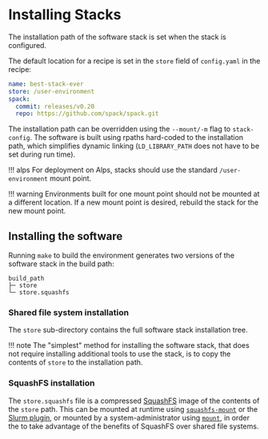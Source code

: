 # Installing Stacks

The installation path of the software stack is set when the stack is configured.

The default location for a recipe is set in the `store` field of `config.yaml` in the recipe:
```yaml title='config.yaml'
name: best-stack-ever
store: /user-environment
spack:
  commit: releases/v0.20
  repo: https://github.com/spack/spack.git
```

The installation path can be overridden using the `--mount/-m` flag to `stack-config`.
The software is built using rpaths hard-coded to the installation path, which simplifies dynamic linking  (`LD_LIBRARY_PATH` does not have to be set during run time).

!!! alps
    For deployment on Alps, stacks should use the standard `/user-environment` mount point.

!!! warning
    Environments built for one mount point should not be mounted at a different location.
    If a new mount point is desired, rebuild the stack for the new mount point.

## Installing the software

Running `make` to build the environment generates two versions of the software stack in the build path:
```
build_path
├─ store
└─ store.squashfs
```

### Shared file system installation

The `store` sub-directory contains the full software stack installation tree.

!!! note
    The "simplest" method for installing the software stack, that does not require installing additional tools to use the stack, is to copy the contents of `store` to the installation path.


### SquashFS installation

The `store.squashfs` file is a compressed [SquashFS](https://tldp.org/HOWTO/SquashFS-HOWTO/whatis.html) image of the contents of the `store` path.
This can be mounted at runtime using [`squashfs-mount`](https://github.com/eth-cscs/squashfs-mount) or the [Slurm plugin](https://github.com/eth-cscs/slurm-uenv-mount/), or mounted by a system-administrator using [`mount`](https://man7.org/linux/man-pages/man2/mount.2.html), in order the to take advantage of the benefits of SquashFS over shared file systems.
